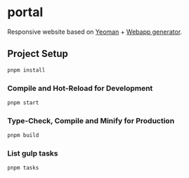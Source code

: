 # portal

Responsive website based on [Yeoman](https://yeoman.io/) + [Webapp generator](https://github.com/yeoman/generator-webapp).


## Project Setup

```sh
pnpm install
```

### Compile and Hot-Reload for Development

```sh
pnpm start
```

### Type-Check, Compile and Minify for Production

```sh
pnpm build
```

### List gulp tasks

```sh
pnpm tasks
```
